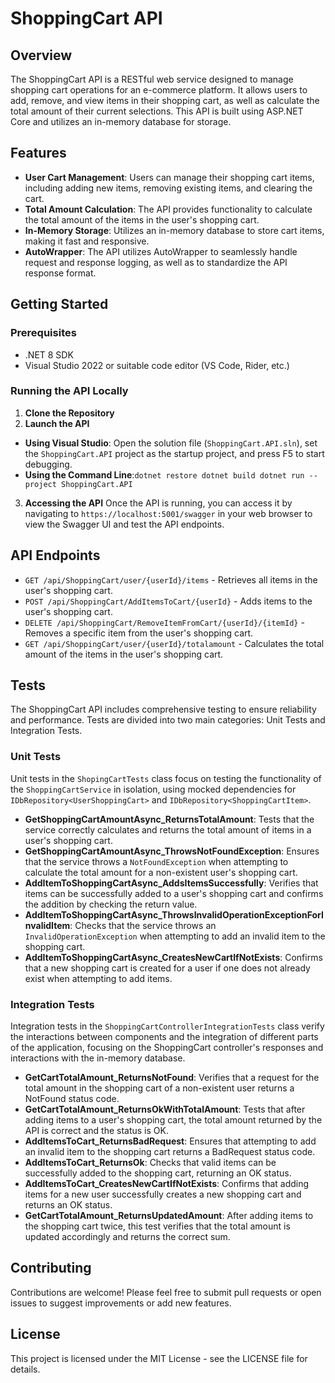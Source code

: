 # ShoppingCart API

## Overview
The ShoppingCart API is a RESTful web service designed to manage shopping cart operations for an e-commerce platform. It allows users to add, remove, and view items in their shopping cart, as well as calculate the total amount of their current selections. This API is built using ASP.NET Core and utilizes an in-memory database for storage.

## Features
- **User Cart Management**: Users can manage their shopping cart items, including adding new items, removing existing items, and clearing the cart.
- **Total Amount Calculation**: The API provides functionality to calculate the total amount of the items in the user's shopping cart.
- **In-Memory Storage**: Utilizes an in-memory database to store cart items, making it fast and responsive.
- **AutoWrapper**: The API utilizes AutoWrapper to seamlessly handle request and response logging, as well as to standardize the API response format.

## Getting Started

### Prerequisites
- .NET 8 SDK
- Visual Studio 2022 or suitable code editor (VS Code, Rider, etc.)

### Running the API Locally
1. **Clone the Repository**
 2. **Launch the API**
   - **Using Visual Studio**: Open the solution file (`ShoppingCart.API.sln`), set the `ShoppingCart.API` project as the startup project, and press F5 to start debugging.
   - **Using the Command Line**:`dotnet restore
 dotnet build
 dotnet run --project ShoppingCart.API`

3. **Accessing the API**
   Once the API is running, you can access it by navigating to `https://localhost:5001/swagger` in your web browser to view the Swagger UI and test the API endpoints.

## API Endpoints
- `GET /api/ShoppingCart/user/{userId}/items` - Retrieves all items in the user's shopping cart.
- `POST /api/ShoppingCart/AddItemsToCart/{userId}` - Adds items to the user's shopping cart.
- `DELETE /api/ShoppingCart/RemoveItemFromCart/{userId}/{itemId}` - Removes a specific item from the user's shopping cart.
- `GET /api/ShoppingCart/user/{userId}/totalamount` - Calculates the total amount of the items in the user's shopping cart.

## Tests

The ShoppingCart API includes comprehensive testing to ensure reliability and performance. Tests are divided into two main categories: Unit Tests and Integration Tests.

### Unit Tests

Unit tests in the `ShopingCartTests` class focus on testing the functionality of the `ShoppingCartService` in isolation, using mocked dependencies for `IDbRepository<UserShoppingCart>` and `IDbRepository<ShoppingCartItem>`.

- **GetShoppingCartAmountAsync_ReturnsTotalAmount**: Tests that the service correctly calculates and returns the total amount of items in a user's shopping cart.
- **GetShoppingCartAmountAsync_ThrowsNotFoundException**: Ensures that the service throws a `NotFoundException` when attempting to calculate the total amount for a non-existent user's shopping cart.
- **AddItemToShoppingCartAsync_AddsItemsSuccessfully**: Verifies that items can be successfully added to a user's shopping cart and confirms the addition by checking the return value.
- **AddItemToShoppingCartAsync_ThrowsInvalidOperationExceptionForInvalidItem**: Checks that the service throws an `InvalidOperationException` when attempting to add an invalid item to the shopping cart.
- **AddItemToShoppingCartAsync_CreatesNewCartIfNotExists**: Confirms that a new shopping cart is created for a user if one does not already exist when attempting to add items.


### Integration Tests

Integration tests in the `ShoppingCartControllerIntegrationTests` class verify the interactions between components and the integration of different parts of the application, focusing on the ShoppingCart controller's responses and interactions with the in-memory database.

- **GetCartTotalAmount_ReturnsNotFound**: Verifies that a request for the total amount in the shopping cart of a non-existent user returns a NotFound status code.
- **GetCartTotalAmount_ReturnsOkWithTotalAmount**: Tests that after adding items to a user's shopping cart, the total amount returned by the API is correct and the status is OK.
- **AddItemsToCart_ReturnsBadRequest**: Ensures that attempting to add an invalid item to the shopping cart returns a BadRequest status code.
- **AddItemsToCart_ReturnsOk**: Checks that valid items can be successfully added to the shopping cart, returning an OK status.
- **AddItemsToCart_CreatesNewCartIfNotExists**: Confirms that adding items for a new user successfully creates a new shopping cart and returns an OK status.
- **GetCartTotalAmount_ReturnsUpdatedAmount**: After adding items to the shopping cart twice, this test verifies that the total amount is updated accordingly and returns the correct sum.

## Contributing
Contributions are welcome! Please feel free to submit pull requests or open issues to suggest improvements or add new features.

## License
This project is licensed under the MIT License - see the LICENSE file for details.


     
   

